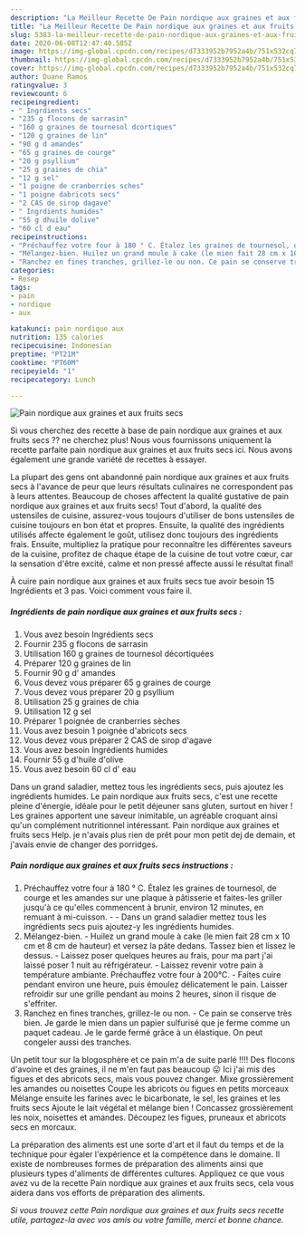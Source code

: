 ```yaml
---
description: "La Meilleur Recette De Pain nordique aux graines et aux fruits secs"
title: "La Meilleur Recette De Pain nordique aux graines et aux fruits secs"
slug: 5383-la-meilleur-recette-de-pain-nordique-aux-graines-et-aux-fruits-secs
date: 2020-06-08T12:47:40.585Z
image: https://img-global.cpcdn.com/recipes/d7333952b7952a4b/751x532cq70/pain-nordique-aux-graines-et-aux-fruits-secs-photo-principale-de-la-recette.jpg
thumbnail: https://img-global.cpcdn.com/recipes/d7333952b7952a4b/751x532cq70/pain-nordique-aux-graines-et-aux-fruits-secs-photo-principale-de-la-recette.jpg
cover: https://img-global.cpcdn.com/recipes/d7333952b7952a4b/751x532cq70/pain-nordique-aux-graines-et-aux-fruits-secs-photo-principale-de-la-recette.jpg
author: Duane Ramos
ratingvalue: 3
reviewcount: 6
recipeingredient:
- " Ingrdients secs"
- "235 g flocons de sarrasin"
- "160 g graines de tournesol dcortiques"
- "120 g graines de lin"
- "90 g d amandes"
- "65 g graines de courge"
- "20 g psyllium"
- "25 g graines de chia"
- "12 g sel"
- "1 poigne de cranberries sches"
- "1 poigne dabricots secs"
- "2 CAS de sirop dagave"
- " Ingrdients humides"
- "55 g dhuile dolive"
- "60 cl d eau"
recipeinstructions:
- "Préchauffez votre four à 180 ° C. Étalez les graines de tournesol, de courge et les amandes sur une plaque à pâtisserie et faites-les griller jusqu&#39;à ce qu&#39;elles commencent à brunir, environ 12 minutes, en remuant à mi-cuisson.  Dans un grand saladier mettez tous les ingrédients secs puis ajoutez-y les ingrédients humides."
- "Mélangez-bien. Huilez un grand moule à cake (le mien fait 28 cm x 10 cm et 8 cm de hauteur) et versez la pâte dedans. Tassez bien et lissez le dessus. Laissez poser quelques heures au frais, pour ma part j&#39;ai laissé poser 1 nuit au réfrigérateur. Laissez revenir votre pain à température ambiante. Préchauffez votre four à 200°C. Faites cuire pendant environ une heure, puis émoulez délicatement le pain. Laisser refroidir sur une grille pendant au moins 2 heures, sinon il risque de s&#39;effriter."
- "Ranchez en fines tranches, grillez-le ou non. Ce pain se conserve très bien. Je garde le mien dans un papier sulfurisé que je ferme comme un paquet cadeau. Je le garde fermé grâce à un élastique. On peut congeler aussi des tranches."
categories:
- Resep
tags:
- pain
- nordique
- aux

katakunci: pain nordique aux 
nutrition: 135 calories
recipecuisine: Indonesian
preptime: "PT21M"
cooktime: "PT60M"
recipeyield: "1"
recipecategory: Lunch

---
```



![Pain nordique aux graines et aux fruits secs](https://img-global.cpcdn.com/recipes/d7333952b7952a4b/751x532cq70/pain-nordique-aux-graines-et-aux-fruits-secs-photo-principale-de-la-recette.jpg)

Si vous cherchez des recette à base de pain nordique aux graines et aux fruits secs ?? ne cherchez plus! Nous vous fournissons uniquement la recette parfaite pain nordique aux graines et aux fruits secs ici. Nous avons également une grande variété de recettes à essayer.

La plupart des gens ont abandonné pain nordique aux graines et aux fruits secs à l'avance de peur que leurs résultats culinaires ne correspondent pas à leurs attentes. Beaucoup de choses affectent la qualité gustative de pain nordique aux graines et aux fruits secs! Tout d'abord, la qualité des ustensiles de cuisine, assurez-vous toujours d'utiliser de bons ustensiles de cuisine toujours en bon état et propres. Ensuite, la qualité des ingrédients utilisés affecte également le goût, utilisez donc toujours des ingrédients frais. Ensuite, multipliez la pratique pour reconnaître les différentes saveurs de la cuisine, profitez de chaque étape de la cuisine de tout votre cœur, car la sensation d'être excité, calme et non pressé affecte aussi le résultat final!

<!--inarticleads1-->

À cuire pain nordique aux graines et aux fruits secs tue avoir besoin 15 Ingrédients et 3 pas. Voici comment vous faire il.

##### Ingrédients de pain nordique aux graines et aux fruits secs :

1. Vous avez besoin  Ingrédients secs
1. Fournir 235 g flocons de sarrasin
1. Utilisation 160 g graines de tournesol décortiquées
1. Préparer 120 g graines de lin
1. Fournir 90 g d&#39; amandes
1. Vous devez vous préparer 65 g graines de courge
1. Vous devez vous préparer 20 g psyllium
1. Utilisation 25 g graines de chia
1. Utilisation 12 g sel
1. Préparer 1 poignée de cranberries sèches
1. Vous avez besoin 1 poignée d&#39;abricots secs
1. Vous devez vous préparer 2 CAS de sirop d&#39;agave
1. Vous avez besoin  Ingrédients humides
1. Fournir 55 g d&#39;huile d&#39;olive
1. Vous avez besoin 60 cl d&#39; eau


Dans un grand saladier, mettez tous les ingrédients secs, puis ajoutez les ingrédients humides. Le pain nordique aux fruits secs, c&#39;est une recette pleine d&#39;énergie, idéale pour le petit déjeuner sans gluten, surtout en hiver ! Les graines apportent une saveur inimitable, un agréable croquant ainsi qu&#39;un complément nutritionnel intéressant. Pain nordique aux graines et fruits secs Help. je n&#39;avais plus rien de prêt pour mon petit dej de demain, et j&#39;avais envie de changer des porridges. 

<!--inarticleads2-->

##### Pain nordique aux graines et aux fruits secs instructions :

1. Préchauffez votre four à 180 ° C. Étalez les graines de tournesol, de courge et les amandes sur une plaque à pâtisserie et faites-les griller jusqu&#39;à ce qu&#39;elles commencent à brunir, environ 12 minutes, en remuant à mi-cuisson. -  - Dans un grand saladier mettez tous les ingrédients secs puis ajoutez-y les ingrédients humides.
1. Mélangez-bien. - Huilez un grand moule à cake (le mien fait 28 cm x 10 cm et 8 cm de hauteur) et versez la pâte dedans. Tassez bien et lissez le dessus. - Laissez poser quelques heures au frais, pour ma part j&#39;ai laissé poser 1 nuit au réfrigérateur. - Laissez revenir votre pain à température ambiante. Préchauffez votre four à 200°C. - Faites cuire pendant environ une heure, puis émoulez délicatement le pain. Laisser refroidir sur une grille pendant au moins 2 heures, sinon il risque de s&#39;effriter.
1. Ranchez en fines tranches, grillez-le ou non. - Ce pain se conserve très bien. Je garde le mien dans un papier sulfurisé que je ferme comme un paquet cadeau. Je le garde fermé grâce à un élastique. On peut congeler aussi des tranches.


Un petit tour sur la blogosphère et ce pain m&#39;a de suite parlé !!!! Des flocons d&#39;avoine et des graines, il ne m&#39;en faut pas beaucoup 😛 Ici j&#39;ai mis des figues et des abricots secs, mais vous pouvez changer. Mixe grossièrement les amandes ou noisettes Coupe les abricots ou figues en petits morceaux Mélange ensuite les farines avec le bicarbonate, le sel, les graines et les fruits secs Ajoute le lait végétal et mélange bien ! Concassez grossièrement les noix, noisettes et amandes. Découpez les figues, pruneaux et abricots secs en morcaux. 

<!--inarticleads1-->

<p>
La préparation des aliments est une sorte d'art et il faut du temps et de la technique pour égaler l'expérience et la compétence dans le domaine. Il existe de nombreuses formes de préparation des aliments ainsi que plusieurs types d'aliments de différentes cultures. Appliquez ce que vous avez vu de la recette Pain nordique aux graines et aux fruits secs, cela vous aidera dans vos efforts de préparation des aliments.
</p>

<p>
<i>Si vous trouvez cette Pain nordique aux graines et aux fruits secs recette utile, partagez-la avec vos amis ou votre famille, merci et bonne chance.</i>
</p>
